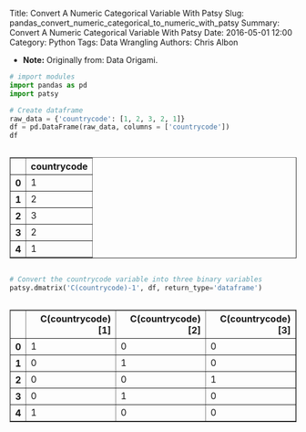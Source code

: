 Title: Convert A Numeric Categorical Variable With Patsy
Slug: pandas_convert_numeric_categorical_to_numeric_with_patsy
Summary: Convert A Numeric Categorical Variable With Patsy
Date: 2016-05-01 12:00
Category: Python
Tags: Data Wrangling
Authors: Chris Albon



- **Note:** Originally from: Data Origami.


```python
# import modules
import pandas as pd
import patsy
```


```python
# Create dataframe
raw_data = {'countrycode': [1, 2, 3, 2, 1]} 
df = pd.DataFrame(raw_data, columns = ['countrycode'])
df
```




<div style="max-height:1000px;max-width:1500px;overflow:auto;">
<table border="1" class="dataframe">
  <thead>
    <tr style="text-align: right;">
      <th></th>
      <th>countrycode</th>
    </tr>
  </thead>
  <tbody>
    <tr>
      <th>0</th>
      <td> 1</td>
    </tr>
    <tr>
      <th>1</th>
      <td> 2</td>
    </tr>
    <tr>
      <th>2</th>
      <td> 3</td>
    </tr>
    <tr>
      <th>3</th>
      <td> 2</td>
    </tr>
    <tr>
      <th>4</th>
      <td> 1</td>
    </tr>
  </tbody>
</table>
</div>




```python
# Convert the countrycode variable into three binary variables
patsy.dmatrix('C(countrycode)-1', df, return_type='dataframe')
```




<div style="max-height:1000px;max-width:1500px;overflow:auto;">
<table border="1" class="dataframe">
  <thead>
    <tr style="text-align: right;">
      <th></th>
      <th>C(countrycode)[1]</th>
      <th>C(countrycode)[2]</th>
      <th>C(countrycode)[3]</th>
    </tr>
  </thead>
  <tbody>
    <tr>
      <th>0</th>
      <td> 1</td>
      <td> 0</td>
      <td> 0</td>
    </tr>
    <tr>
      <th>1</th>
      <td> 0</td>
      <td> 1</td>
      <td> 0</td>
    </tr>
    <tr>
      <th>2</th>
      <td> 0</td>
      <td> 0</td>
      <td> 1</td>
    </tr>
    <tr>
      <th>3</th>
      <td> 0</td>
      <td> 1</td>
      <td> 0</td>
    </tr>
    <tr>
      <th>4</th>
      <td> 1</td>
      <td> 0</td>
      <td> 0</td>
    </tr>
  </tbody>
</table>
</div>


